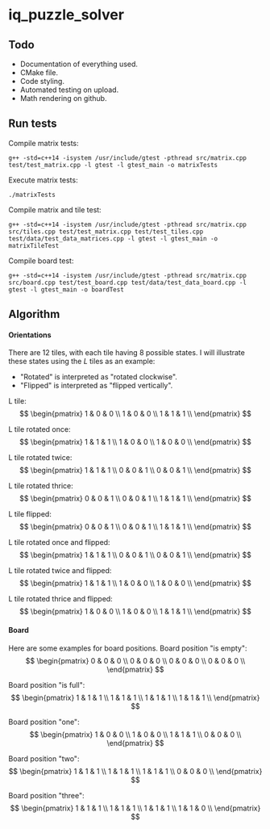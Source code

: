 # iq_puzzle_solver
## Todo
- Documentation of everything used.
- CMake file.
- Code styling.
- Automated testing on upload.
- Math rendering on github.

## Run tests
Compile matrix tests:
```shell
g++ -std=c++14 -isystem /usr/include/gtest -pthread src/matrix.cpp test/test_matrix.cpp -l gtest -l gtest_main -o matrixTests
```
Execute matrix tests:
```shell
./matrixTests
```

Compile matrix and tile test:
```shell
g++ -std=c++14 -isystem /usr/include/gtest -pthread src/matrix.cpp src/tiles.cpp test/test_matrix.cpp test/test_tiles.cpp test/data/test_data_matrices.cpp -l gtest -l gtest_main -o matrixTileTest
```

Compile board test:
```shell
g++ -std=c++14 -isystem /usr/include/gtest -pthread src/matrix.cpp src/board.cpp test/test_board.cpp test/data/test_data_board.cpp -l gtest -l gtest_main -o boardTest
```

## Algorithm
#### Orientations
There are 12 tiles, with each tile having 8 possible states. I will illustrate these states using the $L$ tiles as an example:

- "Rotated" is interpreted as "rotated clockwise".
- "Flipped" is interpreted as "flipped vertically".

L tile:
$$ 
\begin{pmatrix}
1 & 0 & 0 \\
1 & 0 & 0 \\
1 & 1 & 1 \\
\end{pmatrix} 
$$

L tile rotated once:
$$ 
\begin{pmatrix}
1 & 1 & 1 \\
1 & 0 & 0 \\
1 & 0 & 0 \\
\end{pmatrix} 
$$

L tile rotated twice:
$$ 
\begin{pmatrix}
1 & 1 & 1 \\
0 & 0 & 1 \\
0 & 0 & 1 \\
\end{pmatrix} 
$$

L tile rotated thrice:
$$ 
\begin{pmatrix}
0 & 0 & 1 \\
0 & 0 & 1 \\
1 & 1 & 1 \\
\end{pmatrix} 
$$

L tile flipped:
$$ 
\begin{pmatrix}
0 & 0 & 1 \\
0 & 0 & 1 \\
1 & 1 & 1 \\
\end{pmatrix} 
$$

L tile rotated once and flipped:
$$ 
\begin{pmatrix}
1 & 1 & 1 \\
0 & 0 & 1 \\
0 & 0 & 1 \\
\end{pmatrix} 
$$

L tile rotated twice and flipped:
$$ 
\begin{pmatrix}
1 & 1 & 1 \\
1 & 0 & 0 \\
1 & 0 & 0 \\
\end{pmatrix} 
$$

L tile rotated thrice and flipped:
$$ 
\begin{pmatrix}
1 & 0 & 0 \\
1 & 0 & 0 \\
1 & 1 & 1 \\
\end{pmatrix} 
$$

#### Board
Here are some examples for board positions.
Board position "is empty":
$$ 
\begin{pmatrix}
0 & 0 & 0 \\
0 & 0 & 0 \\
0 & 0 & 0 \\
0 & 0 & 0 \\
\end{pmatrix} 
$$

Board position "is full":
$$ 
\begin{pmatrix}
1 & 1 & 1 \\
1 & 1 & 1 \\
1 & 1 & 1 \\
1 & 1 & 1 \\
\end{pmatrix} 
$$

Board position "one":
$$ 
\begin{pmatrix}
1 & 0 & 0 \\
1 & 0 & 0 \\
1 & 1 & 1 \\
0 & 0 & 0 \\
\end{pmatrix} 
$$

Board position "two":
$$ 
\begin{pmatrix}
1 & 1 & 1 \\
1 & 1 & 1 \\
1 & 1 & 1 \\
0 & 0 & 0 \\
\end{pmatrix} 
$$

Board position "three":
$$ 
\begin{pmatrix}
1 & 1 & 1 \\
1 & 1 & 1 \\
1 & 1 & 1 \\
1 & 1 & 0 \\
\end{pmatrix} 
$$
